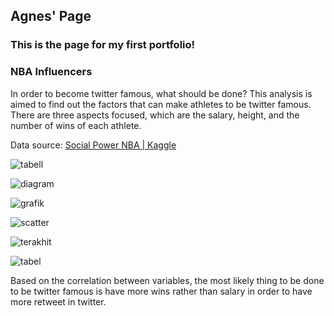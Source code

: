 ## Agnes' Page
### This is the page for my first portfolio!

### NBA Influencers
In order to become twitter famous, what should be done? 
This analysis is aimed to find out the factors that can make athletes to be twitter famous. There are three aspects focused, which are the salary, height, and the number of wins of each athlete. 

Data source: [Social Power NBA | Kaggle](https://www.kaggle.com/noahgift/social-power-nba)

![tabell](https://user-images.githubusercontent.com/81511192/113677238-910b9800-96e7-11eb-85b9-bd01ec910c7a.png)

![diagram](https://user-images.githubusercontent.com/81511192/113677259-9668e280-96e7-11eb-8d3a-d8afac2df441.png)

![grafik](https://user-images.githubusercontent.com/81511192/113677268-98cb3c80-96e7-11eb-8c4b-d0f01a25f576.png)

![scatter](https://user-images.githubusercontent.com/81511192/113677278-9a950000-96e7-11eb-81e5-d2039bea427d.png)

![terakhit](https://user-images.githubusercontent.com/81511192/113677281-9bc62d00-96e7-11eb-9cc5-9a0d2159f5bd.png)

![tabel](https://user-images.githubusercontent.com/81511192/113677288-9d8ff080-96e7-11eb-98f3-431a04d8f11f.png)


Based on the correlation between variables, the most likely thing to be done to be twitter famous is have more wins rather than salary in order to have more retweet in twitter.
